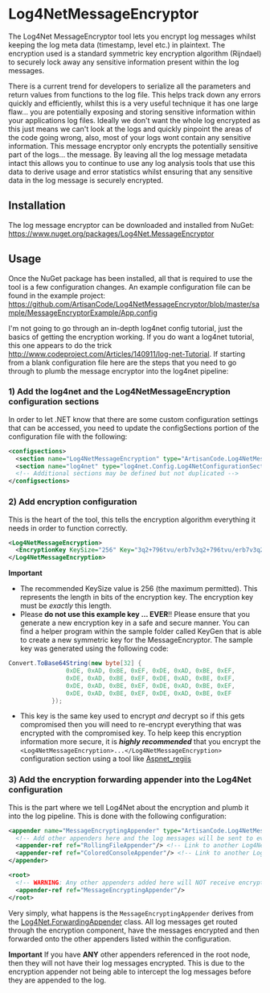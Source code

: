 ﻿Log4NetMessageEncryptor
=======================

The Log4Net MessageEncryptor tool lets you encrypt log messages whilst keeping the log meta data (timestamp, level etc.) in plaintext. The encryption used is a standard symmetric key encryption algorithm (Rijndael) to securely lock away any sensitive information present within the log messages.

There is a current trend for developers to serialize all the parameters and return values from functions to the log file. This helps track down any errors quickly and efficiently, whilst this is a very useful technique it has one large flaw... you are potentially exposing and storing sensitive information within your applications log files. Ideally we don't want the whole log encrypted as this just means we can't look at the logs and quickly pinpoint the areas of the code going wrong, also, most of your logs wont contain any sensitive information. This message encryptor only encrypts the potentially sensitive part of the logs... the message. By leaving all the log message metadata intact this allows you to continue to use any log analysis tools that use this data to derive usage and error statistics whilst ensuring that any sensitive data in the log message is securely encrypted.


Installation
------------

The log message encryptor can be downloaded and installed from NuGet: https://www.nuget.org/packages/Log4Net.MessageEncryptor


Usage
-----

Once the NuGet package has been installed, all that is required to use the tool is a few configuration changes. An example configuration file can be found in the example project: https://github.com/ArtisanCode/Log4NetMessageEncryptor/blob/master/sample/MessageEncryptorExample/App.config

I'm not going to go through an in-depth log4net config tutorial, just the basics of getting the encryption working. If you do want a log4net tutorial, this one appears to do the trick http://www.codeproject.com/Articles/140911/log-net-Tutorial. If starting from a blank configuration file here are the steps that you need to go through to plumb the message encryptor into the log4net pipeline:

### 1) Add the log4net and the Log4NetMessageEncryption configuration sections

In order to let .NET know that there are some custom configuration settings that can be accessed, you need to update the configSections portion of the configuration file with the following:

```xml
<configsections>
  <section name="Log4NetMessageEncryption" type="ArtisanCode.Log4NetMessageEncryptor.Log4NetMessageEncryptorConfiguration, ArtisanCode.Log4NetMessageEncryptor" />
  <section name="log4net" type="log4net.Config.Log4NetConfigurationSectionHandler, log4net" />
  <!-- Additional sections may be defined but not duplicated -->
</configsections>
```

### 2) Add encryption configuration

This is the heart of the tool, this tells the encryption algorithm everything it needs in order to function correctly.

```xml
<Log4NetMessageEncryption>
  <EncryptionKey KeySize="256" Key="3q2+796tvu/erb7v3q2+796tvu/erb7v3q2+796tvu8="/>
</Log4NetMessageEncryption>
```

**Important**

- The recommended KeySize value is 256 (the maximum permitted). This represents the length in bits of the encryption key. The encryption key must be _exactly_ this length.
- Please **do not use this example key ... EVER**!! Please ensure that you generate a new encryption key in a safe and secure manner. You can find a helper program within the sample folder called KeyGen that is able to create a new symmetric key for the MessageEncryptor. 
The sample key was generated using the following code:
```cs
Convert.ToBase64String(new byte[32] {
                0xDE, 0xAD, 0xBE, 0xEF, 0xDE, 0xAD, 0xBE, 0xEF,
                0xDE, 0xAD, 0xBE, 0xEF, 0xDE, 0xAD, 0xBE, 0xEF,
                0xDE, 0xAD, 0xBE, 0xEF, 0xDE, 0xAD, 0xBE, 0xEF,
                0xDE, 0xAD, 0xBE, 0xEF, 0xDE, 0xAD, 0xBE, 0xEF
            });
```
- This key is the same key used to encrypt _and_ decrypt so if this gets compromised then you will need to re-encrypt everything that was encrypted with the compromised key. To help keep this encryption information more secure, it is **_highly recommended_** that you encrypt the `<Log4NetMessageEncryption>...</Log4NetMessageEncryption>` configuration section using a tool like [Aspnet_regiis](http://msdn.microsoft.com/en-US/library/k6h9cz8h(v=vs.100).ASPX)

### 3) Add the encryption forwarding appender into the Log4Net configuration

This is the part where we tell Log4Net about the encryption and plumb it into the log pipeline. This is done with the following configuration:
```xml
<appender name="MessageEncryptingAppender" type="ArtisanCode.Log4NetMessageEncryptor.MessageEncryptingForwardingAppender">
  <!-- Add other appenders here and the log messages will be sent to every listed appender with the encrypted messages -->
  <appender-ref ref="RollingFileAppender"/> <!-- Link to another Log4Net appender -->
  <appender-ref ref="ColoredConsoleAppender"/> <!-- Link to another Log4Net appender -->
</appender>

<root>
  <!-- WARNING: Any other appenders added here will NOT receive encrypted messages. All the messages will appear in plain text. -->
  <appender-ref ref="MessageEncryptingAppender"/>
</root>
```

Very simply, what happens is the `MessageEncryptingAppender` derives from the [Log4Net.ForwardingAppender](http://logging.apache.org/log4net/release/sdk/log4net.Appender.ForwardingAppender.html) class. All log messages get routed through the encryption component, have the messages encrypted and then forwarded onto the other appenders listed within the configuration.

**Important**
If you have **ANY** other appenders referenced in the root node, then they will not have their log messages encrypted. This is due to the encryption appender not being able to intercept the log messages before they are appended to the log.